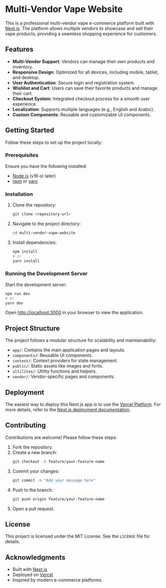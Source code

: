 # Multi-Vendor Vape Website

This is a professional multi-vendor vape e-commerce platform built with [Next.js](https://nextjs.org). The platform allows multiple vendors to showcase and sell their vape products, providing a seamless shopping experience for customers.

## Features

- **Multi-Vendor Support**: Vendors can manage their own products and inventory.
- **Responsive Design**: Optimized for all devices, including mobile, tablet, and desktop.
- **User Authentication**: Secure login and registration system.
- **Wishlist and Cart**: Users can save their favorite products and manage their cart.
- **Checkout System**: Integrated checkout process for a smooth user experience.
- **Localization**: Supports multiple languages (e.g., English and Arabic).
- **Custom Components**: Reusable and customizable UI components.

## Getting Started

Follow these steps to set up the project locally:

### Prerequisites

Ensure you have the following installed:
- [Node.js](https://nodejs.org/) (v16 or later)
- [npm](https://www.npmjs.com/) or [yarn](https://yarnpkg.com/)

### Installation

1. Clone the repository:
   ```bash
   git clone <repository-url>
   ```

2. Navigate to the project directory:
   ```bash
   cd multi-vendor-vape-website
   ```

3. Install dependencies:
   ```bash
   npm install
   # or
   yarn install
   ```

### Running the Development Server

Start the development server:
```bash
npm run dev
# or
yarn dev
```

Open [http://localhost:3000](http://localhost:3000) in your browser to view the application.

## Project Structure

The project follows a modular structure for scalability and maintainability:

- `app/`: Contains the main application pages and layouts.
- `components/`: Reusable UI components.
- `context/`: Context providers for state management.
- `public/`: Static assets like images and fonts.
- `ultilites/`: Utility functions and helpers.
- `vendor/`: Vendor-specific pages and components.

## Deployment

The easiest way to deploy this Next.js app is to use the [Vercel Platform](https://vercel.com/). For more details, refer to the [Next.js deployment documentation](https://nextjs.org/docs/app/building-your-application/deploying).

## Contributing

Contributions are welcome! Please follow these steps:

1. Fork the repository.
2. Create a new branch:
   ```bash
   git checkout -b feature/your-feature-name
   ```
3. Commit your changes:
   ```bash
   git commit -m "Add your message here"
   ```
4. Push to the branch:
   ```bash
   git push origin feature/your-feature-name
   ```
5. Open a pull request.

## License

This project is licensed under the MIT License. See the `LICENSE` file for details.

## Acknowledgments

- Built with [Next.js](https://nextjs.org)
- Deployed on [Vercel](https://vercel.com)
- Inspired by modern e-commerce platforms.
